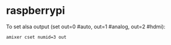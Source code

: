 # raspberrypi

To set alsa output (set out=0 #auto, out=1 #analog, out=2 #hdmi):

    amixer cset numid=3 out

